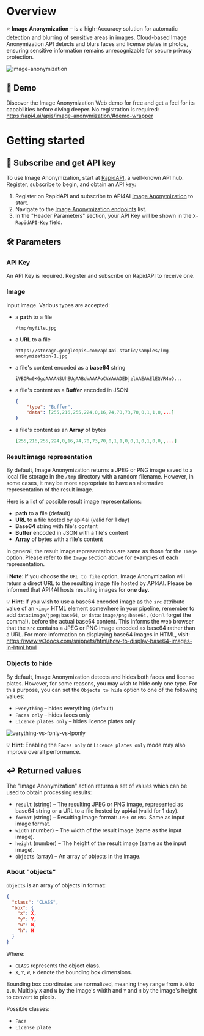 # Overview

⭐️ **Image Anonymization** – is a high-Accuracy solution for automatic detection and blurring of sensitive areas in images. Cloud-based Image Anonymization API detects and blurs faces and license plates in photos, ensuring sensitive information remains unrecognizable for secure privacy protection.

![image-anonymization](https://storage.googleapis.com/api4ai-static/rapidapi/img_anonymization_0.gif)


## 🤖 Demo

Discover the Image Anonymization Web demo for free and get a feel for its capabilities before diving deeper. No registration is required: https://api4.ai/apis/image-anonymization/#demo-wrapper



# Getting started

## 🚀 Subscribe and get API key

To use Image Anonymization, start at [RapidAPI](https://rapidapi.com/), a well-known API hub. Register, subscribe to begin, and obtain an API key:

1. Register on RapidAPI and subscribe to API4AI [Image Anonymization](https://rapidapi.com/api4ai-api4ai-default/api/image-anonymization/pricing) to start.
2. Navigate to the [Image Anonymization endpoints](https://rapidapi.com/api4ai-api4ai-default/api/image-anonymization) list.
3. In the "Header Parameters" section, your API Key will be shown in the `X-RapidAPI-Key` field.


## 🛠 Parameters

### API Key

An API Key is required. Register and subscribe on RapidAPI to receive one.

### Image

Input image. Various types are accepted:
  * a **path** to a file
    ```
    /tmp/myfile.jpg
    ```
  * a **URL** to a file
    ```
    https://storage.googleapis.com/api4ai-static/samples/img-anonymization-1.jpg
    ```
  * a file's content encoded as a **base64** string
    ```
    iVBORw0KGgoAAAANSUhEUgAABdwAAAPoCAYAAADEDjzlAAEAAElEQVR4nO...
    ```
  * a file's content as a **Buffer** encoded in JSON
    ```json
    {
        "type": "Buffer",
        "data": [255,216,255,224,0,16,74,70,73,70,0,1,1,0,...]
    }
    ```
  * a file's content as an **Array** of bytes
    ```json
    [255,216,255,224,0,16,74,70,73,70,0,1,1,0,0,1,0,1,0,0,,...]
    ```

### Result image representation

By default, Image Anonymization returns a JPEG or PNG image saved to a local file storage in the `/tmp` directory with a random filename. However, in some cases, it may be more appropriate to have an alternative representation of the result image.

Here is a list of possible result image representations:
  * **path** to a file (default)
  * **URL** to a file hosted by api4ai (valid for 1 day)
  * **Base64** string with file's content
  * **Buffer** encoded in JSON with a file's content
  * **Array** of bytes with a file's content

In general, the result image representations are same as those for the `Image` option. Please refer to the `Image` section above for examples of each representation.

ℹ️ **Note**: If you choose the `URL to file` option, Image Anonymization will return a direct URL to the resulting image file hosted by API4AI. Please be informed that API4AI hosts resulting images for **one day**.

💡 **Hint**: If you wish to use a base64 encoded image as the `src` attribute value of an `<img>` HTML element somewhere in your pipeline, remember to add `data:image/jpeg;base64,` or `data:image/png;base64,` (don’t forget the comma!). before the actual base64 content. This informs the web browser that the `src` contains a JPEG or PNG image encoded as base64 rather than a URL. For more information on displaying base64 images in HTML, visit: https://www.w3docs.com/snippets/html/how-to-display-base64-images-in-html.html


### Objects to hide

By default, Image Anonymization detects and hides both faces and license plates. However, for some reasons, you may wish to hide only one type. For this purpose, you can set the `Objects to hide` option to one of the following values:
  * `Everything` – hides everything (default)
  * `Faces only` – hides faces only
  * `Licence plates only` – hides licence plates only

![verything-vs-fonly-vs-lponly](https://storage.googleapis.com/api4ai-static/rapidapi/image-anonymization/verything-vs-fonly-vs-lponly.png)

💡 **Hint**: Enabling the `Faces only` or `Licence plates only` mode may also improve overall performance.


## ↩️ Returned values

The "Image Anonymization" action returns a set of values which can be used to obtain processing results:

* `result` (string) – The resulting JPEG or PNG image, represented as base64 string or a URL to a file hosted by api4ai (valid for 1 day).
* `format` (string) – Resulting image format: `JPEG` or `PNG`. Same as input image format.
* `width` (number) – The width of the result image (same as the input image).
* `height` (number) – The height of the result image (same as the input image).
* `objects` (array) – An array of objects in the image.

### About "objects"

`objects` is an array of objects in format:

```json
{
  "class": "CLASS",
  "box": {
    "x": X,
    "y": Y,
    "w": W,
    "h": H
  }
}
```

Where:
* `CLASS` represents the object class.
* `X`, `Y`, `W`, `H` denote the bounding box dimensions.

Bounding box coordinates are normalized, meaning they range from `0.0` to `1.0`. Multiply `X` and `W` by the image's width and `Y` and `H` by the image's height to convert to pixels.

Possible classes:
* `Face`
* `License plate`
